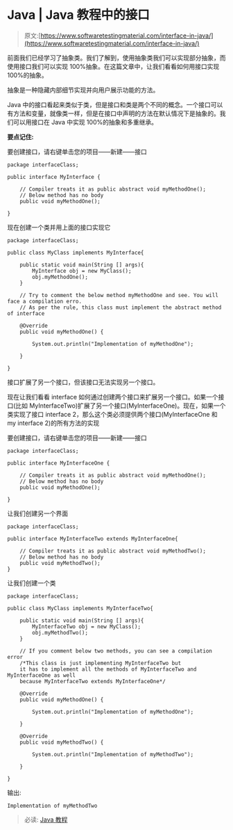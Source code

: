 # Java | Java 教程中的接口

> 原文:[https://www.softwaretestingmaterial.com/interface-in-java/](https://www.softwaretestingmaterial.com/interface-in-java/)

前面我们已经学习了抽象类。我们了解到，使用抽象类我们可以实现部分抽象，而使用接口我们可以实现 100%抽象。在这篇文章中，让我们看看如何用接口实现 100%的抽象。

抽象是一种隐藏内部细节实现并向用户展示功能的方法。

Java 中的接口看起来类似于类，但是接口和类是两个不同的概念。一个接口可以有方法和变量，就像类一样，但是在接口中声明的方法在默认情况下是抽象的。我们可以用接口在 Java 中实现 100%的抽象和多重继承。

**要点记住:**

要创建接口，请右键单击您的项目——新建——接口

```
package interfaceClass;

public interface MyInterface {

	// Compiler treats it as public abstract void myMethodOne();
	// Below method has no body
	public void myMethodOne();

}
```

现在创建一个类并用上面的接口实现它

```
package interfaceClass;

public class MyClass implements MyInterface{

	public static void main(String [] args){
		MyInterface obj = new MyClass();
		obj.myMethodOne();
	}

	// Try to comment the below method myMethodOne and see. You will face a compilation erro. 
	// As per the rule, this class must implement the abstract method of interface

	@Override
	public void myMethodOne() {

		System.out.println("Implementation of myMethodOne");

	}

}
```

接口扩展了另一个接口，但该接口无法实现另一个接口。

现在让我们看看 interface 如何通过创建两个接口来扩展另一个接口。如果一个接口(比如 MyInterfaceTwo)扩展了另一个接口(MyInterfaceOne)。现在，如果一个类实现了接口 interface 2，那么这个类必须提供两个接口(MyInterfaceOne 和 my interface 2)的所有方法的实现

要创建接口，请右键单击您的项目——新建——接口

```
package interfaceClass;

public interface MyInterfaceOne {

	// Compiler treats it as public abstract void myMethodOne();
	// Below method has no body
	public void myMethodOne();

}
```

让我们创建另一个界面

```
package interfaceClass;

public interface MyInterfaceTwo extends MyInterfaceOne{

	// Compiler treats it as public abstract void myMethodTwo();
	// Below method has no body
	public void myMethodTwo();
}
```

让我们创建一个类

```
package interfaceClass;

public class MyClass implements MyInterfaceTwo{

	public static void main(String [] args){
		MyInterfaceTwo obj = new MyClass();
		obj.myMethodTwo();
	}

	// If you comment below two methods, you can see a compilation error
	/*This class is just implementing MyInterfaceTwo but 
	it has to implement all the methods of MyInterfaceTwo and MyInterfaceOne as well
	because MyInterfaceTwo extends MyInterfaceOne*/

	@Override
	public void myMethodOne() {

		System.out.println("Implementation of myMethodOne");

	}

	@Override
	public void myMethodTwo() {

		System.out.println("Implementation of myMethodTwo");

	}

}
```

输出:

```
Implementation of myMethodTwo
```

> 必读: [Java 教程](https://www.softwaretestingmaterial.com/java-tutorial/)